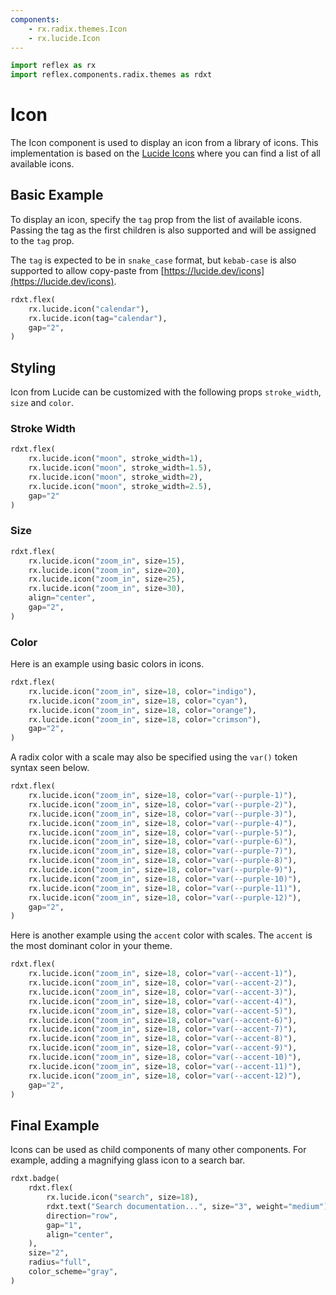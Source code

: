 ```yaml
---
components:
    - rx.radix.themes.Icon
    - rx.lucide.Icon
---
```


```python exec
import reflex as rx
import reflex.components.radix.themes as rdxt
```

# Icon

The Icon component is used to display an icon from a library of icons. This implementation is based on the [Lucide Icons](https://lucide.dev/icons) where you can find a list of all available icons.


## Basic Example

To display an icon, specify the `tag` prop from the list of available icons.
Passing the tag as the first children is also supported and will be assigned to the `tag` prop.

The `tag` is expected to be in `snake_case` format, but `kebab-case` is also supported to allow copy-paste from [https://lucide.dev/icons](https://lucide.dev/icons).

```python demo
rdxt.flex(
    rx.lucide.icon("calendar"),
    rx.lucide.icon(tag="calendar"),
    gap="2",
)
```

## Styling

Icon from Lucide can be customized with the following props `stroke_width`, `size` and `color`.

### Stroke Width

```python demo
rdxt.flex(
    rx.lucide.icon("moon", stroke_width=1),
    rx.lucide.icon("moon", stroke_width=1.5),
    rx.lucide.icon("moon", stroke_width=2),
    rx.lucide.icon("moon", stroke_width=2.5),
    gap="2"
)
```


### Size

```python demo
rdxt.flex(
    rx.lucide.icon("zoom_in", size=15),
    rx.lucide.icon("zoom_in", size=20),
    rx.lucide.icon("zoom_in", size=25),
    rx.lucide.icon("zoom_in", size=30),
    align="center",
    gap="2",
)
```

### Color

Here is an example using basic colors in icons.

```python demo
rdxt.flex(
    rx.lucide.icon("zoom_in", size=18, color="indigo"),
    rx.lucide.icon("zoom_in", size=18, color="cyan"),
    rx.lucide.icon("zoom_in", size=18, color="orange"),
    rx.lucide.icon("zoom_in", size=18, color="crimson"),
    gap="2",
)
```

A radix color with a scale may also be specified using the `var()` token syntax seen below.

```python demo
rdxt.flex(
    rx.lucide.icon("zoom_in", size=18, color="var(--purple-1)"),
    rx.lucide.icon("zoom_in", size=18, color="var(--purple-2)"),
    rx.lucide.icon("zoom_in", size=18, color="var(--purple-3)"),
    rx.lucide.icon("zoom_in", size=18, color="var(--purple-4)"),
    rx.lucide.icon("zoom_in", size=18, color="var(--purple-5)"),
    rx.lucide.icon("zoom_in", size=18, color="var(--purple-6)"),
    rx.lucide.icon("zoom_in", size=18, color="var(--purple-7)"),
    rx.lucide.icon("zoom_in", size=18, color="var(--purple-8)"),
    rx.lucide.icon("zoom_in", size=18, color="var(--purple-9)"),
    rx.lucide.icon("zoom_in", size=18, color="var(--purple-10)"),
    rx.lucide.icon("zoom_in", size=18, color="var(--purple-11)"),
    rx.lucide.icon("zoom_in", size=18, color="var(--purple-12)"),
    gap="2",
)
```

Here is another example using the `accent` color with scales. The `accent` is the most dominant color in your theme.

```python demo
rdxt.flex(
    rx.lucide.icon("zoom_in", size=18, color="var(--accent-1)"),
    rx.lucide.icon("zoom_in", size=18, color="var(--accent-2)"),
    rx.lucide.icon("zoom_in", size=18, color="var(--accent-3)"),
    rx.lucide.icon("zoom_in", size=18, color="var(--accent-4)"),
    rx.lucide.icon("zoom_in", size=18, color="var(--accent-5)"),
    rx.lucide.icon("zoom_in", size=18, color="var(--accent-6)"),
    rx.lucide.icon("zoom_in", size=18, color="var(--accent-7)"),
    rx.lucide.icon("zoom_in", size=18, color="var(--accent-8)"),
    rx.lucide.icon("zoom_in", size=18, color="var(--accent-9)"),
    rx.lucide.icon("zoom_in", size=18, color="var(--accent-10)"),
    rx.lucide.icon("zoom_in", size=18, color="var(--accent-11)"),
    rx.lucide.icon("zoom_in", size=18, color="var(--accent-12)"),
    gap="2",
)
```

## Final Example

Icons can be used as child components of many other components. For example, adding a magnifying glass icon to a search bar.

```python demo
rdxt.badge(
    rdxt.flex(
        rx.lucide.icon("search", size=18),
        rdxt.text("Search documentation...", size="3", weight="medium"),
        direction="row",
        gap="1",
        align="center",
    ),
    size="2",
    radius="full",
    color_scheme="gray",
)
```
